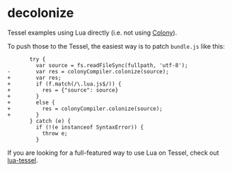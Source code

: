 # decolonize

Tessel examples using Lua directly (i.e. not using
[Colony](https://github.com/tessel/colony-compiler)).

To push those to the Tessel, the easiest way is to patch `bundle.js`
like this:

           try {
             var source = fs.readFileSync(fullpath, 'utf-8');
    -        var res = colonyCompiler.colonize(source);
    +        var res;
    +        if (f.match(/\.lua.js$/)) {
    +          res = {"source": source}
    +        }
    +        else {
    +          res = colonyCompiler.colonize(source);
    +        }
           } catch (e) {
             if (!(e instanceof SyntaxError)) {
               throw e;
             }

If you are looking for a full-featured way to use Lua on Tessel,
check out [lua-tessel](https://github.com/paulcuth/lua-tessel/).

